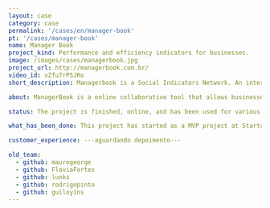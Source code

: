 ```yaml
---
layout: case
category: case
permalink: '/cases/en/manager-book'
pt: '/cases/manager-book'
name: Manager Book
project_kind: Performance and efficiency indicators for businesses.
image: /images/cases/managerbook.jpg
project_url: http://managerbook.com.br/
video_id: vZfu7rP5JRo
short_description: Managerbook is a Social Indicators Network. An internet system (SaaS) for indicators management by performance keys for Franchise, automated analysis, social sharing with franchisees and network performance consolidation through configurable Rankings.

about: ManagerBook is a online collaborative tool that allows businesses to share their KPIs internally so that everyone is on the same page and shares essential business knowledge more effectively. 

status: The project is finished, online, and has been used for various companies.

what_has_been_done: This project has started as a MVP project at Startup:DEV, and then continued development, so now it's finished. It's a good example of someone who launched his idea and chose to continue with us.

customer_experience: ---aguardando depoimento---

old_team:
  - github: maurogeorge
  - github: FlaviaFortes
  - github: lunks
  - github: rodrigopinto
  - github: guiloyins
---
```

